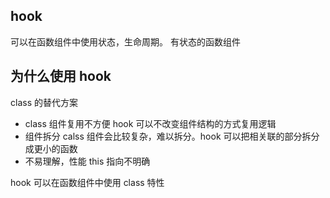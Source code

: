 ## hook

可以在函数组件中使用状态，生命周期。 有状态的函数组件

## 为什么使用 hook

class 的替代方案

- class 组件复用不方便
  hook 可以不改变组件结构的方式复用逻辑
- 组件拆分
  calss 组件会比较复杂，难以拆分。hook 可以把相关联的部分拆分成更小的函数
- 不易理解，性能
  this 指向不明确

hook 可以在函数组件中使用 class 特性
